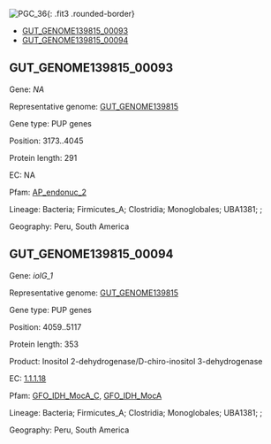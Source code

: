 ![PGC_36](../static/images/Clusters_figure/PGC_36.jpg){: .fit3 .rounded-border}

<ul id="myTab" class="nav nav-tabs">
  <li class="active">
        <a href="#tab1" data-toggle="tab">GUT_GENOME139815_00093</a>
  </li>
<li><a href="#tab2" data-toggle="tab">GUT_GENOME139815_00094</a></li>
</ul>

<div id="myTabContent" class="tab-content">
  <div class="tab-pane fade in active" id="tab1">

<h2 id="GUT_GENOME139815_00093">GUT_GENOME139815_00093</h2>
<p>Gene: <em>NA</em>
<p>Representative genome: <a href="https://www.ebi.ac.uk/metagenomics/genomes/MGYG-HGUT-02251">GUT_GENOME139815</a></p>
<p>Gene type: PUP genes</p>
<p>Position: 3173..4045</p>
<p>Protein length: 291</p>
<p>EC: NA</p>
<p>Pfam: <a href="http://pfam.xfam.org/family/AP_endonuc_2">AP_endonuc_2</a></p>

<p>Lineage: Bacteria; Firmicutes_A; Clostridia; Monoglobales; UBA1381; ; </p>
<p>Geography: Peru, South America</p>
  </div>

  <div class="tab-pane fade" id="tab2">

<h2 id="GUT_GENOME139815_00094">GUT_GENOME139815_00094</h2>
<p>Gene: <em>iolG_1</em></p>
<p>Representative genome: <a href="https://www.ebi.ac.uk/metagenomics/genomes/MGYG-HGUT-02251">GUT_GENOME139815</a></p>
<p>Gene type: PUP genes</p>
<p>Position: 4059..5117</p>
<p>Protein length: 353</p>
<p>Product: Inositol 2-dehydrogenase/D-chiro-inositol 3-dehydrogenase</p>
<p>EC: <a href="https://www.brenda-enzymes.org/enzyme.php?ecno=1.1.1.18">1.1.1.18</a></p>
<p>Pfam: <a href="http://pfam.xfam.org/family/GFO_IDH_MocA_C">GFO_IDH_MocA_C</a>, <a href="http://pfam.xfam.org/family/GFO_IDH_MocA">GFO_IDH_MocA</a></p>
<p>Lineage: Bacteria; Firmicutes_A; Clostridia; Monoglobales; UBA1381; ; </p>
<p>Geography: Peru, South America</p>

  </div>
</div>
